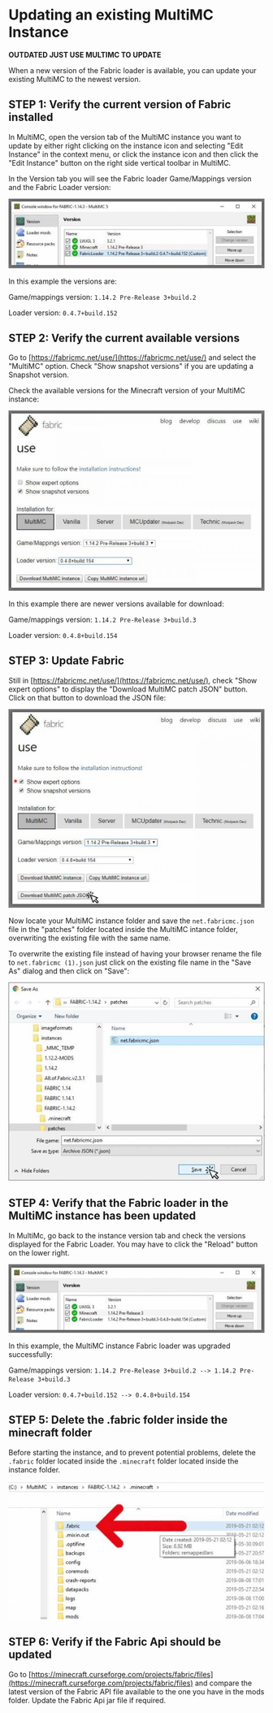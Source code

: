 # Updating an existing MultiMC Instance

**OUTDATED JUST USE MULTIMC TO UPDATE**

When a new version of the Fabric loader is available, you can update your existing MultiMC to the newest version.

## STEP 1: Verify the current version of Fabric installed

In MultiMC, open the version tab of the MultiMC instance you want to update by either right clicking on the instance icon and selecting "Edit Instance" in the context menu, or click the instance icon and then click the "Edit Instance" button on the right side vertical toolbar in MultiMC.

In the Version tab you will see the Fabric loader Game/Mappings version and the Fabric Loader version:

![](../.gitbook/assets/update_fabric_using_multimc_01.jpg)

In this example the versions are:

Game/mappings version: `1.14.2 Pre-Release 3+build.2`

Loader version: `0.4.7+build.152`

## STEP 2: Verify the current available versions

Go to [https://fabricmc.net/use/](https://fabricmc.net/use/) and select the "MultiMC" option. Check "Show snapshot versions" if you are updating a Snapshot version.

Check the available versions for the Minecraft version of your MultiMC instance:

![](../.gitbook/assets/update_fabric_using_multimc_02.jpg)

In this example there are newer versions available for download:

Game/mappings version: `1.14.2 Pre-Release 3+build.3`

Loader version: `0.4.8+build.154`

## STEP 3: Update Fabric

Still in [https://fabricmc.net/use/](https://fabricmc.net/use/), check "Show expert options" to display the "Download MultiMC patch JSON" button. Click on that button to download the JSON file:

![](../.gitbook/assets/update_fabric_using_multimc_03.jpg)

Now locate your MultiMC instance folder and save the `net.fabricmc.json` file in the "patches" folder located inside the MultiMC intance folder, overwriting the existing file with the same name.

To overwrite the existing file instead of having your browser rename the file to `net.fabricmc (1).json` just click on the existing file name in the "Save As" dialog and then click on "Save":

![](../.gitbook/assets/update_fabric_using_multimc_04.jpg)

## STEP 4: Verify that the Fabric loader in the MultiMC instance has been updated

In MultiMc, go back to the instance version tab and check the versions displayed for the Fabric Loader. You may have to click the "Reload" button on the lower right.

![](../.gitbook/assets/update_fabric_using_multimc_05.jpg)

In this example, the MultiMC instance Fabric loader was upgraded successfully:

Game/mappings version: `1.14.2 Pre-Release 3+build.2 --> 1.14.2 Pre-Release 3+build.3`

Loader version: `0.4.7+build.152 --> 0.4.8+build.154`

## STEP 5: Delete the .fabric folder inside the minecraft folder

Before starting the instance, and to prevent potential problems, delete the `.fabric` folder located inside the `.minecraft` folder located inside the instance folder.

![](../.gitbook/assets/update_fabric_using_multimc_06.jpg)

## STEP 6: Verify if the Fabric Api should be updated

Go to [https://minecraft.curseforge.com/projects/fabric/files](https://minecraft.curseforge.com/projects/fabric/files) and compare the latest version of the Fabric API file available to the one you have in the mods folder. Update the Fabric Api jar file if required.

